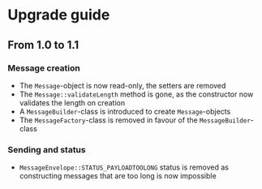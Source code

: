 # Upgrade guide

## From 1.0 to 1.1

### Message creation

* The `Message`-object is now read-only, the setters are removed
* The `Message::validateLength` method is gone, as the constructor now validates the length on creation
* A `MessageBuilder`-class is introduced to create `Message`-objects
* The `MessageFactory`-class is removed in favour of the `MessageBuilder`-class

### Sending and status

* `MessageEnvelope::STATUS_PAYLOADTOOLONG` status is removed as constructing messages that are too long is now impossible